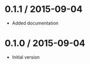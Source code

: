 
0.1.1 / 2015-09-04
==================

  * Added documentation

0.1.0 / 2015-09-04
==================

  * Initial version
